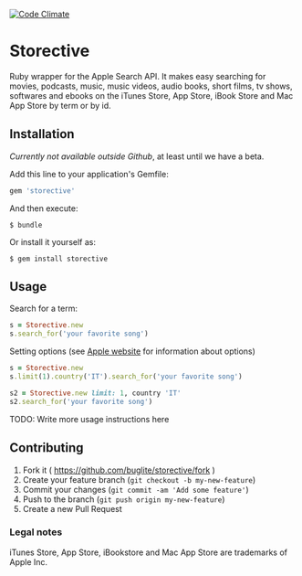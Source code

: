 [![Code Climate](https://codeclimate.com/github/buglite/storective/badges/gpa.svg)](https://codeclimate.com/github/buglite/storective)

# Storective

Ruby wrapper for the Apple Search API. It makes easy searching for movies,
podcasts, music, music videos, audio books, short films, tv shows, softwares
and ebooks on the iTunes Store, App Store, iBook Store and Mac App Store by term
or by id.

## Installation

*Currently not available outside Github*, at least until we have a beta.

Add this line to your application's Gemfile:

```ruby
gem 'storective'
```

And then execute:

    $ bundle

Or install it yourself as:

    $ gem install storective

## Usage

Search for a term:
```ruby
s = Storective.new
s.search_for('your favorite song')
```

Setting options (see [Apple website](https://www.apple.com/itunes/affiliates/resources/documentation/itunes-store-web-service-search-api.html) for information about options)
```ruby
s = Storective.new
s.limit(1).country('IT').search_for('your favorite song')
```

```ruby
s2 = Storective.new limit: 1, country 'IT'
s2.search_for('your favorite song')
```
TODO: Write more usage instructions here

## Contributing

1. Fork it ( https://github.com/buglite/storective/fork )
2. Create your feature branch (`git checkout -b my-new-feature`)
3. Commit your changes (`git commit -am 'Add some feature'`)
4. Push to the branch (`git push origin my-new-feature`)
5. Create a new Pull Request

### Legal notes

iTunes Store, App Store, iBookstore and Mac App Store are trademarks of
Apple Inc.
